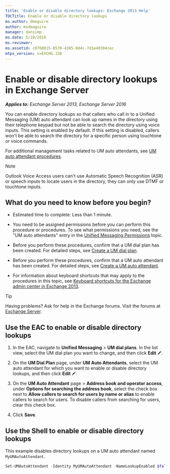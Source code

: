 ```yaml
---
title: 'Enable or disable directory lookups: Exchange 2013 Help'
TOCTitle: Enable or disable directory lookups
ms.author: dmaguire
author: msdmaguire
manager: dansimp
ms.date: 5/10/2016
ms.reviewer: 
ms.assetid: c0768815-8578-4385-8d4c-7d1e40304cec
mtps_version: v=EXCHG.150
---
```


# Enable or disable directory lookups in Exchange Server

_**Applies to:** Exchange Server 2013, Exchange Server 2016_

You can enable directory lookups so that callers who call in to a Unified Messaging (UM) auto attendant can look up names in the directory using their telephone keypad but not be able to search the directory using voice inputs. This setting is enabled by default. If this setting is disabled, callers won't be able to search the directory for a specific person using touchtone or voice commands.

For additional management tasks related to UM auto attendants, see [UM auto attendant procedures](um-auto-attendant-procedures-exchange-2013-help.md).

> [!NOTE]
> Outlook Voice Access users can't use Automatic Speech Recognition (ASR) or speech inputs to locate users in the directory, they can only use DTMF or touchtone inputs.

## What do you need to know before you begin?

- Estimated time to complete: Less than 1 minute.

- You need to be assigned permissions before you can perform this procedure or procedures. To see what permissions you need, see the "UM auto attendants" entry in the [Unified Messaging Permissions](http://technet.microsoft.com/library/d326c3bc-8f33-434a-bf02-a83cc26a5498.aspx) topic.

- Before you perform these procedures, confirm that a UM dial plan has been created. For detailed steps, see [Create a UM dial plan](create-um-dial-plan-exchange-2013-help.md).

- Before you perform these procedures, confirm that a UM auto attendant has been created. For detailed steps, see [Create a UM auto attendant](create-a-um-auto-attendant-exchange-2013-help.md).

- For information about keyboard shortcuts that may apply to the procedures in this topic, see [Keyboard shortcuts for the Exchange admin center in Exchange 2013](keyboard-shortcuts-in-the-exchange-admin-center-2013-help.md).

> [!TIP]
> Having problems? Ask for help in the Exchange forums. Visit the forums at [Exchange Server](https://go.microsoft.com/fwlink/p/?linkId=60612).

## Use the EAC to enable or disable directory lookups

1. In the EAC, navigate to **Unified Messaging** \> **UM dial plans**. In the list view, select the UM dial plan you want to change, and then click **Edit** ![Edit icon](images/ITPro_EAC_EditIcon.gif).

2. On the **UM Dial Plan** page, under **UM Auto Attendants**, select the UM auto attendant for which you want to enable or disable directory lookups, and then click **Edit** ![Edit icon](images/ITPro_EAC_EditIcon.gif).

3. On the **UM Auto Attendant** page \> **Address book and operator access**, under **Options for searching the address book**, select the check box next to **Allow callers to search for users by name or alias** to enable callers to search for users. To disable callers from searching for users, clear this check box.

4. Click **Save**.

## Use the Shell to enable or disable directory lookups

This example disables directory lookups on a UM auto attendant named `MyUMAutoAttendant`.

```powershell
Set-UMAutoAttendant -Identity MyUMAutoAttendant -NameLookupEnabled $false
```
